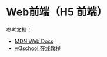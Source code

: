 
# Web前端（H5 前端）
参考文档：

- [MDN Web Docs](https://developer.mozilla.org/zh-CN/)
- [w3school 在线教程](https://www.w3school.com.cn/)
